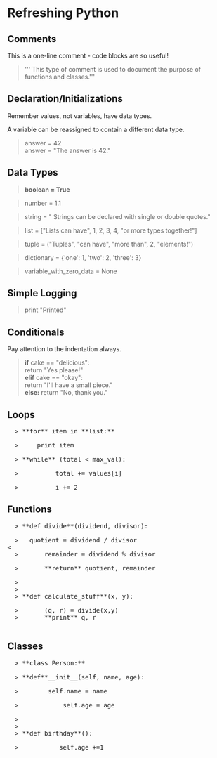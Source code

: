 # Refreshing Python

## Comments

 This is a one-line comment - code blocks are so useful!

 > ''' This type of comment is used to document the purpose of functions and classes.'''

## Declaration/Initializations

  Remember values, not variables, have data types.

  A variable can be reassigned to contain a different data type.

 > answer = 42<br>
 > answer = "The answer is 42."


## Data Types

 >**boolean = True**<br>

 > number = 1.1<br>

 > string = " Strings can be declared with single or double quotes."<br>

 > list = ["Lists can have", 1, 2, 3, 4, "or more types together!"]<br>

 > tuple = ("Tuples", "can have", "more than", 2, "elements!") <br>

 > dictionary = {'one': 1, 'two': 2, 'three': 3}<br>

 > variable_with_zero_data = None<br>

## Simple Logging

 > print "Printed" 

## Conditionals

  Pay attention to the indentation always.  

  > **if** cake == "delicious":<br>
  >    return "Yes please!"<br>
  > **elif** cake == "okay":<br>
  >     return "I'll have a small piece."<br>
  > **else:**
  >	return "No, thank you."<br>

## Loops
 <pre>
  > **for** item in **list:**<br>
  >	    print item<br>
  > **while** (total < max_val):<br>
  > 	     total += values[i]<br>
  > 	     i += 2
</pre>

## Functions
<pre>
  > **def divide**(dividend, divisor):<br>
  >	  quotient = dividend / divisor<br><
  >  	  remainder = dividend % divisor<br>
  >   	  **return** quotient, remainder<br>
  >
  >
  > **def calculate_stuff**(x, y):<br>
  >       (q, r) = divide(x,y)
  > 	  **print** q, r<br>
</pre>

## Classes
<pre>
  > **class Person:**<br>
  >	**def**__init__(self, name, age):<br>
  >	       self.name = name<br>
  > 	       self.age = age<br>
  >
  >
  >	**def birthday**():<br>
  > 	      self.age +=1<br>
</pre>

 
